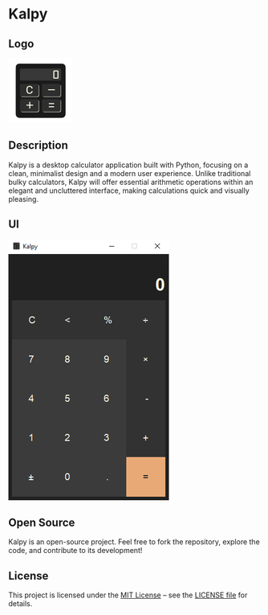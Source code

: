 # Kalpy

## Logo
<img src="src/logo.png" alt="KalPy logo" width="128">

## Description
Kalpy is a desktop calculator application built with Python, focusing on a clean, minimalist design and a modern user experience. Unlike traditional bulky calculators, Kalpy will offer essential arithmetic operations within an elegant and uncluttered interface, making calculations quick and visually pleasing.

## UI
<img src="src/ui.png" alt="KalPy UI screenshot" width="320">

## Open Source
Kalpy is an open-source project. Feel free to fork the repository, explore the code, and contribute to its development!

## License
This project is licensed under the [MIT License](LICENSE) – see the [LICENSE file](LICENSE) for details.